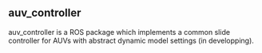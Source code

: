 ## auv_controller  
auv_controller is a ROS package which implements a common slide controller for AUVs with abstract dynamic model settings (in developping).  
